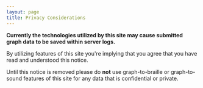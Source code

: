 ```yaml
---
layout: page
title: Privacy Considerations
---
```



**Currently the technologies utilized by this site may cause submitted graph data to be saved within server logs.**


By utilizing features of this site you're implying that you agree that you have read and understood this notice.


Until this notice is removed please do <strong>not</strong> use graph-to-braille or graph-to-sound features of this site for any data that is confidential or private.
